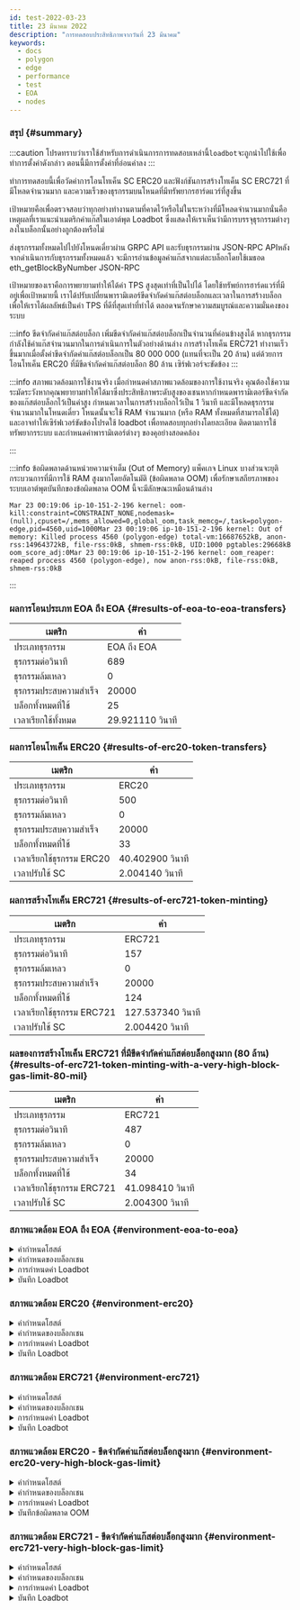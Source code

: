 ```yaml
---
id: test-2022-03-23
title: 23 มีนาคม 2022
description: "การทดสอบประสิทธิภาพจากวันที่ 23 มีนาคม"
keywords:
  - docs
  - polygon
  - edge
  - performance
  - test
  - EOA
  - nodes
---
```


### สรุป {#summary}

:::caution
โปรดทราบว่าเราใช้สำหรับการดำเนินการการทดสอบเหล่านี้`loadbot`จะถูกนำไปใช้เพื่อทำการตั้งค่าดังกล่าว ตอนนี้มีการตั้งค่าที่อ่อนค่าลง
:::

ทำการทดสอบนี้เพื่อวัดค่าการโอนโทเค็น SC ERC20 และฟังก์ชันการสร้างโทเค็น SC ERC721 ที่มีโหลดจำนวนมาก และความเร็วของธุรกรรมบนโหนดที่มีทรัพยากรฮาร์ดแวร์ที่สูงขึ้น

เป้าหมายคือเพื่อตรวจสอบว่าทุกอย่างทำงานตามที่คาดไว้หรือไม่ในระหว่างที่มีโหลดจำนวนมากนั่นคือเหตุผลที่เราแนะนำเมตริกค่าแก๊สในเอาต์พุต Loadbot ซึ่งแสดงให้เราเห็นว่ามีการบรรจุธุรกรรมต่างๆ ลงในบล็อกนั้นอย่างถูกต้องหรือไม่

ส่งธุรกรรมทั้งหมดไปไปยังโหนดเดี่ยวผ่าน GRPC API และรับธุรกรรมผ่าน JSON-RPC APIหลังจากดำเนินการกับธุรกรรมทั้งหมดแล้ว จะมีการอ่านข้อมูลค่าแก๊สจากแต่ละบล็อกโดยใช้เมธอด eth_getBlockByNumber JSON-RPC

เป้าหมายของเราคือการพยายามทำให้ได้ค่า TPS สูงสุดเท่าที่เป็นไปได้ โดยใช้ทรัพย์การฮาร์ดแวร์ที่มีอยู่เพื่อเป้าหมายนี้ เราได้ปรับเปลี่ยนพารามิเตอร์ขีดจำกัดค่าแก๊สต่อบล็อกและเวลาในการสร้างบล็อก เพื่อให้เราได้ผลลัพธ์เป็นค่า TPS ที่ดีที่สุดเท่าที่ทำได้ ตลอดจนรักษาความสมบูรณ์และความมั่นคงของระบบ

:::info ขีดจำกัดค่าแก๊สต่อบล็อก
เพิ่มขีดจำกัดค่าแก๊สต่อบล็อกเป็นจำนวนที่ค่อนข้างสูงได้ หากธุรกรรมกำลังใช้ค่าแก๊สจำนวนมากในการดำเนินการในตัวอย่างด้านล่าง การสร้างโทเค็น ERC721 ทำงานเร็วขึ้นมากเมื่อตั้งค่าขีดจำกัดค่าแก๊สต่อบล็อกเป็น 80 000 000 (แทนที่จะเป็น 20 ล้าน) แต่ด้วยการโอนโทเค็น ERC20 ที่มีขีดจำกัดค่าแก๊สต่อบล็อก 80 ล้าน เซิร์ฟเวอร์จะขัดข้อง
:::

:::info สภาพแวดล้อมการใช้งานจริง
เมื่อกำหนดค่าสภาพแวดล้อมของการใช้งานจริง คุณต้องใช้ความระมัดระวังหากคุณพยายามทำให้ได้มาซึ่งประสิทธิภาพระดับสูงของเชนหากกำหนดพารามิเตอร์ขีดจำกัดของแก๊สต่อบล็อกไว้เป็นค่าสูง กำหนดเวลาในการสร้างบล็อกไว้เป็น 1 วินาที และมีโหลดธุรกรรมจำนวนมากในโหนดเดี่ยว โหนดนั้นจะใช้ RAM จำนวนมาก (หรือ RAM ทั้งหมดที่สามารถใช้ได้) และอาจทำให้เซิร์ฟเวอร์ขัดข้องโปรดใช้ loadbot เพื่อทดสอบทุกอย่างโดยละเอียด ติดตามการใช้ทรัพยากรระบบ และกำหนดค่าพารามิเตอร์ต่างๆ ของคุอย่างสอดคล้อง

:::

:::info ข้อผิดพลาดด้านหน่วยความจำเต็ม (Out of Memory)
แพ็คเกจ Linux บางส่วนจะยุติกระบวนการที่มีการใช้ RAM สูงมากโดยอัตโนมัติ (ข้อผิดพลาด OOM) เพื่อรักษาเสถียรภาพของระบบเอาต์พุตบันทึกของข้อผิดพลาด OOM นี้จะมีลักษณะเหมือนด้านล่าง
```
Mar 23 00:19:06 ip-10-151-2-196 kernel: oom-kill:constraint=CONSTRAINT_NONE,nodemask=(null),cpuset=/,mems_allowed=0,global_oom,task_memcg=/,task=polygon-edge,pid=4560,uid=1000Mar 23 00:19:06 ip-10-151-2-196 kernel: Out of memory: Killed process 4560 (polygon-edge) total-vm:16687652kB, anon-rss:14964372kB, file-rss:0kB, shmem-rss:0kB, UID:1000 pgtables:29668kB oom_score_adj:0Mar 23 00:19:06 ip-10-151-2-196 kernel: oom_reaper: reaped process 4560 (polygon-edge), now anon-rss:0kB, file-rss:0kB, shmem-rss:0kB
```
:::

### ผลการโอนประเภท EOA ถึง EOA {#results-of-eoa-to-eoa-transfers}
| เมตริก | ค่า |
| ------ | ----- |
| ประเภทธุรกรรม | EOA ถึง EOA |
| ธุรกรรมต่อวินาที | 689 |
| ธุรกรรมล้มเหลว | 0 |
| ธุรกรรมประสบความสำเร็จ | 20000 |
| บล็อกทั้งหมดที่ใช้ | 25 |
| เวลาเรียกใช้ทั้งหมด | 29.921110 วินาที |

### ผลการโอนโทเค็น ERC20 {#results-of-erc20-token-transfers}

| เมตริก | ค่า |
| ------ | ----- |
| ประเภทธุรกรรม | ERC20 |
| ธุรกรรมต่อวินาที | 500 |
| ธุรกรรมล้มเหลว | 0 |
| ธุรกรรมประสบความสำเร็จ | 20000 |
| บล็อกทั้งหมดที่ใช้ | 33 |
| เวลาเรียกใช้ธุรกรรม ERC20 | 40.402900 วินาที |
| เวลาปรับใช้ SC | 2.004140 วินาที |

### ผลการสร้างโทเค็น ERC721 {#results-of-erc721-token-minting}

| เมตริก | ค่า |
| ------ | ----- |
| ประเภทธุรกรรม | ERC721 |
| ธุรกรรมต่อวินาที | 157 |
| ธุรกรรมล้มเหลว | 0 |
| ธุรกรรมประสบความสำเร็จ | 20000 |
| บล็อกทั้งหมดที่ใช้ | 124 |
| เวลาเรียกใช้ธุรกรรม ERC721 | 127.537340 วินาที |
| เวลาปรับใช้ SC | 2.004420 วินาที |


### ผลของการสร้างโทเค็น ERC721 ที่มีขีดจำกัดค่าแก๊สต่อบล็อกสูงมาก (80 ล้าน) {#results-of-erc721-token-minting-with-a-very-high-block-gas-limit-80-mil}
| เมตริก | ค่า |
| ------ | ----- |
| ประเภทธุรกรรม | ERC721 |
| ธุรกรรมต่อวินาที | 487 |
| ธุรกรรมล้มเหลว | 0 |
| ธุรกรรมประสบความสำเร็จ | 20000 |
| บล็อกทั้งหมดที่ใช้ | 34 |
| เวลาเรียกใช้ธุรกรรม ERC721 | 41.098410 วินาที |
| เวลาปรับใช้ SC | 2.004300 วินาที |


### สภาพแวดล้อม EOA ถึง EOA {#environment-eoa-to-eoa}
<details>
  <summary>ค่ากำหนดโฮสต์</summary>
  <div>
    <div>
        <table>
            <tr>
                <td>ผู้ให้บริการคลาวด์</td>
                <td>AWS</td>
            </tr>
            <tr>
                <td>ขนาดอินสแตนซ์</td>
                <td>c5.2xlarge</td>
            </tr>
            <tr>
                <td>ระบบเครือข่าย</td>
                <td>เครือข่ายย่อยส่วนตัว</td>
            </tr>
            <tr>
                <td>ระบบการปฏิบัติการ</td>
                <td>Amazon Linux 2 AMI (HVM) - Kernel 5.10</td>
            </tr>
            <tr>
                <td>ขีดจำกัดของ File Descriptor</td>
                <td>65535</td>
            </tr>
            <tr>
                <td>การประมวลผลสูงสุดของผู้ใช้</td>
                <td>65535</td>
            </tr>
        </table>
    </div>
    <br/>
  </div>
</details>

<details>
  <summary>ค่ากำหนดของบล็อกเชน</summary>
  <div>
    <div>
        <table>
            <tr>
                <td>เวอร์ชัน Polygon Edge</td>
                <td>คอมมิต <a href="https://github.com/0xPolygon/polygon-edge/commit/06e11eac8da98c79c938fc53dda2da3318cfbe04">06e11eac8da98c79c938fc53dda2da3318cfbe04</a> ใน Develop Branch</td>
            </tr>
            <tr>
                <td>โหนดตัวตรวจสอบความถูกต้อง</td>
                <td>4</td>
            </tr>
            <tr>
                <td>โหนดที่ไม่ใช่โหนดตัวตรวจสอบความถูกต้อง</td>
                <td>0</td>
            </tr>
            <tr>
                <td>ฉันทามติ</td>
                <td>IBFT PoA</td>
            </tr>
            <tr>
                <td>เวลาในการสร้างบล็อก</td>
                <td>1 วินาที</td>
            </tr>
            <tr>
                <td>ขีดจำกัดค่าแก๊สต่อบล็อก</td>
                <td>20000000</td>
            </tr>
            <tr>
                <td>ช่องสูงสุด</td>
                <td>1000000</td>
            </tr>
            <tr>
                <td>การใช้บล็อกโดยเฉลี่ย</td>
                <td>84.00%</td>
            </tr>
        </table>
    </div>
    <br/>
  </div>
</details>

<details>
  <summary>การกำหนดค่า Loadbot</summary>
  <div>
    <div>
        <table>
            <tr>
                <td>ธุรกรรมทั้งหมด</td>
                <td>20000</td>
            </tr>
            <tr>
                <td>ธุรกรรมที่ส่งต่อวินาที</td>
                <td>689</td>
            </tr>
            <tr>
                <td>ประเภทธุรกรรม</td>
                <td>การโอนประเภท EOA ถึง EOA</td>
            </tr>
        </table>
    </div>
    <br/>
  </div>
</details>

<details>
    <summary>บันทึก Loadbot</summary>

    [COUNT DATA]
    Transactions submitted = 20000
    Transactions failed    = 0

    [APPROXIMATE TPS]
    Approximate number of transactions per second = 689

    [TURN AROUND DATA]
    Average transaction turn around = 5.685740s
    Fastest transaction turn around = 2.004480s
    Slowest transaction turn around = 9.013790s
    Total loadbot execution time    = 29.921110s

    [BLOCK DATA]
    Blocks required = 25

    Block #435 = 865 txns (18165000 gasUsed / 20000000 gasLimit) utilization = 90.83%
    Block #436 = 952 txns (19992000 gasUsed / 20000000 gasLimit) utilization = 99.96%
    Block #437 = 360 txns (7560000 gasUsed / 20000000 gasLimit) utilization  = 37.80%
    Block #438 = 952 txns (19992000 gasUsed / 20000000 gasLimit) utilization = 99.96%
    Block #439 = 952 txns (19992000 gasUsed / 20000000 gasLimit) utilization = 99.96%
    Block #440 = 952 txns (19992000 gasUsed / 20000000 gasLimit) utilization = 99.96%
    Block #442 = 952 txns (19992000 gasUsed / 20000000 gasLimit) utilization = 99.96%
    Block #443 = 952 txns (19992000 gasUsed / 20000000 gasLimit) utilization = 99.96%
    Block #444 = 952 txns (19992000 gasUsed / 20000000 gasLimit) utilization = 99.96%
    Block #445 = 157 txns (3297000 gasUsed / 20000000 gasLimit) utilization  = 16.48%
    Block #446 = 952 txns (19992000 gasUsed / 20000000 gasLimit) utilization = 99.96%
    Block #447 = 952 txns (19992000 gasUsed / 20000000 gasLimit) utilization = 99.96%
    Block #448 = 952 txns (19992000 gasUsed / 20000000 gasLimit) utilization = 99.96%
    Block #450 = 952 txns (19992000 gasUsed / 20000000 gasLimit) utilization = 99.96%
    Block #451 = 952 txns (19992000 gasUsed / 20000000 gasLimit) utilization = 99.96%
    Block #452 = 952 txns (19992000 gasUsed / 20000000 gasLimit) utilization = 99.96%
    Block #453 = 363 txns (7623000 gasUsed / 20000000 gasLimit) utilization  = 38.12%
    Block #454 = 952 txns (19992000 gasUsed / 20000000 gasLimit) utilization = 99.96%
    Block #455 = 952 txns (19992000 gasUsed / 20000000 gasLimit) utilization = 99.96%
    Block #456 = 952 txns (19992000 gasUsed / 20000000 gasLimit) utilization = 99.96%
    Block #458 = 952 txns (19992000 gasUsed / 20000000 gasLimit) utilization = 99.96%
    Block #459 = 952 txns (19992000 gasUsed / 20000000 gasLimit) utilization = 99.96%
    Block #460 = 952 txns (19992000 gasUsed / 20000000 gasLimit) utilization = 99.96%
    Block #461 = 16 txns (336000 gasUsed / 20000000 gasLimit) utilization    = 1.68%
    Block #462 = 151 txns (3171000 gasUsed / 20000000 gasLimit) utilization  = 15.86%

    [AVERAGE BLOCK UTILIZATION]
    Average utilization acorss all blocks = 84.00%
</details>

### สภาพแวดล้อม ERC20 {#environment-erc20}
<details>
  <summary>ค่ากำหนดโฮสต์</summary>
  <div>
    <div>
        <table>
            <tr>
                <td>ผู้ให้บริการคลาวด์</td>
                <td>AWS</td>
            </tr>
            <tr>
                <td>ขนาดอินสแตนซ์</td>
                <td>c5.2xlarge</td>
            </tr>
            <tr>
                <td>ระบบเครือข่าย</td>
                <td>เครือข่ายย่อยส่วนตัว</td>
            </tr>
            <tr>
                <td>ระบบการปฏิบัติการ</td>
                <td>Amazon Linux 2 AMI (HVM) - Kernel 5.10</td>
            </tr>
            <tr>
                <td>ขีดจำกัดของ File Descriptor</td>
                <td>65535</td>
            </tr>
            <tr>
                <td>การประมวลผลสูงสุดของผู้ใช้</td>
                <td>65535</td>
            </tr>
        </table>
    </div>
    <br/>
  </div>
</details>

<details>
  <summary>ค่ากำหนดของบล็อกเชน</summary>
  <div>
    <div>
        <table>
            <tr>
                <td>เวอร์ชัน Polygon Edge</td>
                <td>คอมมิต <a href="https://github.com/0xPolygon/polygon-edge/commit/06e11eac8da98c79c938fc53dda2da3318cfbe04">06e11eac8da98c79c938fc53dda2da3318cfbe04</a> ใน Develop Branch</td>
            </tr>
            <tr>
                <td>โหนดตัวตรวจสอบความถูกต้อง</td>
                <td>4</td>
            </tr>
            <tr>
                <td>โหนดที่ไม่ใช่โหนดตัวตรวจสอบความถูกต้อง</td>
                <td>0</td>
            </tr>
            <tr>
                <td>ฉันทามติ</td>
                <td>IBFT PoA</td>
            </tr>
            <tr>
                <td>เวลาในการสร้างบล็อก</td>
                <td>1 วินาที</td>
            </tr>
            <tr>
                <td>ขีดจำกัดค่าแก๊สต่อบล็อก</td>
                <td>20000000</td>
            </tr>
            <tr>
                <td>ช่องสูงสุด</td>
                <td>1000000</td>
            </tr>
            <tr>
                <td>การใช้บล็อกโดยเฉลี่ย</td>
                <td>88.38%</td>
            </tr>
        </table>
    </div>
    <br/>
  </div>
</details>

<details>
  <summary>การกำหนดค่า Loadbot</summary>
  <div>
    <div>
        <table>
            <tr>
                <td>ธุรกรรมทั้งหมด</td>
                <td>20000</td>
            </tr>
            <tr>
                <td>ธุรกรรมที่ส่งต่อวินาที</td>
                <td>500</td>
            </tr>
            <tr>
                <td>ประเภทธุรกรรม</td>
                <td>การโอน ERC20 ถึง ERC20</td>
            </tr>
        </table>
    </div>
    <br/>
  </div>
</details>

<details>
    <summary>บันทึก Loadbot</summary>

    [COUNT DATA]
    Transactions submitted = 20000
    Transactions failed    = 0

    [APPROXIMATE TPS]
    Approximate number of transactions per second = 500

    [CONTRACT DEPLOYMENT DATA]
    Contract address     = 0xfCCb5bC1E2EdCcE6336f3C3112af488E9f7fFd45
    Total execution time = 2.004140s

    [CONTRACT BLOCK DATA]
    Blocks required = 1

    Block #643 = 1 txns (1055769 gasUsed / 20000000 gasLimit) utilization = 5.28%

    [TURN AROUND DATA]
    Average transaction turn around = 10.011350s
    Fastest transaction turn around = 2.005370s
    Slowest transaction turn around = 18.039780s
    Total loadbot execution time    = 40.402900s

    [BLOCK DATA]
    Blocks required = 33

    Block #645 = 684 txns (19962000 gasUsed / 20000000 gasLimit) utilization = 99.81%
    Block #646 = 685 txns (19976150 gasUsed / 20000000 gasLimit) utilization = 99.88%
    Block #647 = 685 txns (19976150 gasUsed / 20000000 gasLimit) utilization = 99.88%
    Block #648 = 685 txns (19976150 gasUsed / 20000000 gasLimit) utilization = 99.88%
    Block #650 = 685 txns (19976150 gasUsed / 20000000 gasLimit) utilization = 99.88%
    Block #651 = 685 txns (19976150 gasUsed / 20000000 gasLimit) utilization = 99.88%
    Block #652 = 685 txns (19976150 gasUsed / 20000000 gasLimit) utilization = 99.88%
    Block #653 = 1 txns (37550 gasUsed / 20000000 gasLimit) utilization      = 0.19%
    Block #654 = 685 txns (19976150 gasUsed / 20000000 gasLimit) utilization = 99.88%
    Block #655 = 685 txns (19976150 gasUsed / 20000000 gasLimit) utilization = 99.88%
    Block #656 = 685 txns (19976150 gasUsed / 20000000 gasLimit) utilization = 99.88%
    Block #657 = 200 txns (5838400 gasUsed / 20000000 gasLimit) utilization  = 29.19%
    Block #658 = 685 txns (19976150 gasUsed / 20000000 gasLimit) utilization = 99.88%
    Block #659 = 685 txns (19976150 gasUsed / 20000000 gasLimit) utilization = 99.88%
    Block #660 = 685 txns (19976150 gasUsed / 20000000 gasLimit) utilization = 99.88%
    Block #661 = 200 txns (5838400 gasUsed / 20000000 gasLimit) utilization  = 29.19%
    Block #662 = 685 txns (19976150 gasUsed / 20000000 gasLimit) utilization = 99.88%
    Block #663 = 685 txns (19976150 gasUsed / 20000000 gasLimit) utilization = 99.88%
    Block #664 = 685 txns (19976150 gasUsed / 20000000 gasLimit) utilization = 99.88%
    Block #666 = 685 txns (19976150 gasUsed / 20000000 gasLimit) utilization = 99.88%
    Block #667 = 685 txns (19976150 gasUsed / 20000000 gasLimit) utilization = 99.88%
    Block #668 = 685 txns (19976150 gasUsed / 20000000 gasLimit) utilization = 99.88%
    Block #669 = 414 txns (12076500 gasUsed / 20000000 gasLimit) utilization = 60.38%
    Block #670 = 685 txns (19976150 gasUsed / 20000000 gasLimit) utilization = 99.88%
    Block #671 = 685 txns (19976150 gasUsed / 20000000 gasLimit) utilization = 99.88%
    Block #672 = 685 txns (19976150 gasUsed / 20000000 gasLimit) utilization = 99.88%
    Block #673 = 46 txns (1349300 gasUsed / 20000000 gasLimit) utilization   = 6.75%
    Block #674 = 685 txns (19976150 gasUsed / 20000000 gasLimit) utilization = 99.88%
    Block #675 = 685 txns (19976150 gasUsed / 20000000 gasLimit) utilization = 99.88%
    Block #676 = 685 txns (19976150 gasUsed / 20000000 gasLimit) utilization = 99.88%
    Block #678 = 685 txns (19976150 gasUsed / 20000000 gasLimit) utilization = 99.88%
    Block #679 = 685 txns (19976150 gasUsed / 20000000 gasLimit) utilization = 99.88%
    Block #680 = 645 txns (18810150 gasUsed / 20000000 gasLimit) utilization = 94.05%

    [AVERAGE BLOCK UTILIZATION]
    Average utilization acorss all blocks = 88.38%

</details>

### สภาพแวดล้อม ERC721 {#environment-erc721}
<details>
  <summary>ค่ากำหนดโฮสต์</summary>
  <div>
    <div>
        <table>
            <tr>
                <td>ผู้ให้บริการคลาวด์</td>
                <td>AWS</td>
            </tr>
            <tr>
                <td>ขนาดอินสแตนซ์</td>
                <td>c5.2xlarge</td>
            </tr>
            <tr>
                <td>ระบบเครือข่าย</td>
                <td>เครือข่ายย่อยส่วนตัว</td>
            </tr>
            <tr>
                <td>ระบบการปฏิบัติการ</td>
                <td>Amazon Linux 2 AMI (HVM) - Kernel 5.10</td>
            </tr>
            <tr>
                <td>ขีดจำกัดของ File Descriptor</td>
                <td>65535</td>
            </tr>
            <tr>
                <td>การประมวลผลสูงสุดของผู้ใช้</td>
                <td>65535</td>
            </tr>
        </table>
    </div>
    <br/>
  </div>
</details>

<details>
  <summary>ค่ากำหนดของบล็อกเชน</summary>
  <div>
    <div>
        <table>
            <tr>
                <td>เวอร์ชัน Polygon Edge</td>
                <td>คอมมิต <a href="https://github.com/0xPolygon/polygon-edge/commit/06e11eac8da98c79c938fc53dda2da3318cfbe04">06e11eac8da98c79c938fc53dda2da3318cfbe04</a> ใน Develop Branch</td>
            </tr>
            <tr>
                <td>โหนดตัวตรวจสอบความถูกต้อง</td>
                <td>4</td>
            </tr>
            <tr>
                <td>โหนดที่ไม่ใช่โหนดตัวตรวจสอบความถูกต้อง</td>
                <td>0</td>
            </tr>
            <tr>
                <td>ฉันทามติ</td>
                <td>IBFT PoA</td>
            </tr>
            <tr>
                <td>เวลาในการสร้างบล็อก</td>
                <td>1 วินาที</td>
            </tr>
            <tr>
                <td>ขีดจำกัดค่าแก๊สต่อบล็อก</td>
                <td>20000000</td>
            </tr>
            <tr>
                <td>ช่องสูงสุด</td>
                <td>1000000</td>
            </tr>
            <tr>
                <td>การใช้บล็อกโดยเฉลี่ย</td>
                <td>92.90%</td>
            </tr>
        </table>
    </div>
    <br/>
  </div>
</details>

<details>
  <summary>การกำหนดค่า Loadbot</summary>
  <div>
    <div>
        <table>
            <tr>
                <td>ธุรกรรมทั้งหมด</td>
                <td>20000</td>
            </tr>
            <tr>
                <td>ธุรกรรมที่ส่งต่อวินาที</td>
                <td>157</td>
            </tr>
            <tr>
                <td>ประเภทธุรกรรม</td>
                <td>การสร้างโทเค็น ERC721</td>
            </tr>
        </table>
    </div>
    <br/>
  </div>
</details>

<details>
    <summary>บันทึก Loadbot</summary>

    [COUNT DATA]
    Transactions submitted = 20000
    Transactions failed    = 0

    [APPROXIMATE TPS]
    Approximate number of transactions per second = 157

    [CONTRACT DEPLOYMENT DATA]
    Contract address     = 0x04D4F76817D951fc15E08392cBB056B50fea64aa
    Total execution time = 2.004420s

    [CONTRACT BLOCK DATA]
    Blocks required = 1

    Block #1173 = 1 txns (2528760 gasUsed / 20000000 gasLimit) utilization = 12.64%

    [TURN AROUND DATA]
    Average transaction turn around = 53.282990s
    Fastest transaction turn around = 2.003130s
    Slowest transaction turn around = 105.151960s
    Total loadbot execution time    = 127.537340s

    [BLOCK DATA]
    Blocks required = 124

    Block #1175 = 173 txns (19958658 gasUsed / 20000000 gasLimit) utilization = 99.79%
    Block #1176 = 173 txns (19928658 gasUsed / 20000000 gasLimit) utilization = 99.64%
    Block #1177 = 173 txns (19928658 gasUsed / 20000000 gasLimit) utilization = 99.64%
    Block #1178 = 173 txns (19928658 gasUsed / 20000000 gasLimit) utilization = 99.64%
    Block #1179 = 173 txns (19928658 gasUsed / 20000000 gasLimit) utilization = 99.64%
    Block #1180 = 173 txns (19928658 gasUsed / 20000000 gasLimit) utilization = 99.64%
    Block #1181 = 173 txns (19928658 gasUsed / 20000000 gasLimit) utilization = 99.64%
    Block #1182 = 173 txns (19928658 gasUsed / 20000000 gasLimit) utilization = 99.64%
    Block #1183 = 173 txns (19928658 gasUsed / 20000000 gasLimit) utilization = 99.64%
    Block #1184 = 173 txns (19928658 gasUsed / 20000000 gasLimit) utilization = 99.64%
    Block #1185 = 173 txns (19928658 gasUsed / 20000000 gasLimit) utilization = 99.64%
    Block #1186 = 173 txns (19928658 gasUsed / 20000000 gasLimit) utilization = 99.64%
    Block #1187 = 173 txns (19928658 gasUsed / 20000000 gasLimit) utilization = 99.64%
    Block #1188 = 173 txns (19928658 gasUsed / 20000000 gasLimit) utilization = 99.64%
    Block #1189 = 173 txns (19928658 gasUsed / 20000000 gasLimit) utilization = 99.64%
    Block #1190 = 173 txns (19928658 gasUsed / 20000000 gasLimit) utilization = 99.64%
    Block #1191 = 173 txns (19928658 gasUsed / 20000000 gasLimit) utilization = 99.64%
    Block #1192 = 47 txns (5420262 gasUsed / 20000000 gasLimit) utilization   = 27.10%
    Block #1193 = 173 txns (19928658 gasUsed / 20000000 gasLimit) utilization = 99.64%
    Block #1194 = 173 txns (19928658 gasUsed / 20000000 gasLimit) utilization = 99.64%
    Block #1195 = 173 txns (19928658 gasUsed / 20000000 gasLimit) utilization = 99.64%
    Block #1196 = 173 txns (19928658 gasUsed / 20000000 gasLimit) utilization = 99.64%
    Block #1197 = 173 txns (19928658 gasUsed / 20000000 gasLimit) utilization = 99.64%
    Block #1198 = 173 txns (19928658 gasUsed / 20000000 gasLimit) utilization = 99.64%
    Block #1199 = 173 txns (19928658 gasUsed / 20000000 gasLimit) utilization = 99.64%
    Block #1200 = 173 txns (19928658 gasUsed / 20000000 gasLimit) utilization = 99.64%
    Block #1201 = 173 txns (19928658 gasUsed / 20000000 gasLimit) utilization = 99.64%
    Block #1202 = 173 txns (19928658 gasUsed / 20000000 gasLimit) utilization = 99.64%
    Block #1203 = 173 txns (19928658 gasUsed / 20000000 gasLimit) utilization = 99.64%
    Block #1204 = 45 txns (5189970 gasUsed / 20000000 gasLimit) utilization   = 25.95%
    Block #1205 = 173 txns (19928658 gasUsed / 20000000 gasLimit) utilization = 99.64%
    Block #1206 = 173 txns (19928658 gasUsed / 20000000 gasLimit) utilization = 99.64%
    Block #1207 = 173 txns (19928658 gasUsed / 20000000 gasLimit) utilization = 99.64%
    Block #1208 = 59 txns (6802014 gasUsed / 20000000 gasLimit) utilization   = 34.01%
    Block #1209 = 173 txns (19928658 gasUsed / 20000000 gasLimit) utilization = 99.64%
    Block #1210 = 173 txns (19928658 gasUsed / 20000000 gasLimit) utilization = 99.64%
    Block #1211 = 173 txns (19928658 gasUsed / 20000000 gasLimit) utilization = 99.64%
    Block #1212 = 173 txns (19928658 gasUsed / 20000000 gasLimit) utilization = 99.64%
    Block #1213 = 173 txns (19928658 gasUsed / 20000000 gasLimit) utilization = 99.64%
    Block #1214 = 173 txns (19928658 gasUsed / 20000000 gasLimit) utilization = 99.64%
    Block #1215 = 173 txns (19928658 gasUsed / 20000000 gasLimit) utilization = 99.64%
    Block #1216 = 42 txns (4844532 gasUsed / 20000000 gasLimit) utilization   = 24.22%
    Block #1217 = 173 txns (19928658 gasUsed / 20000000 gasLimit) utilization = 99.64%
    Block #1218 = 173 txns (19928658 gasUsed / 20000000 gasLimit) utilization = 99.64%
    Block #1219 = 173 txns (19928658 gasUsed / 20000000 gasLimit) utilization = 99.64%
    Block #1220 = 173 txns (19928658 gasUsed / 20000000 gasLimit) utilization = 99.64%
    Block #1221 = 173 txns (19928658 gasUsed / 20000000 gasLimit) utilization = 99.64%
    Block #1222 = 173 txns (19928658 gasUsed / 20000000 gasLimit) utilization = 99.64%
    Block #1223 = 173 txns (19928658 gasUsed / 20000000 gasLimit) utilization = 99.64%
    Block #1224 = 26 txns (3002196 gasUsed / 20000000 gasLimit) utilization   = 15.01%
    Block #1225 = 173 txns (19928658 gasUsed / 20000000 gasLimit) utilization = 99.64%
    Block #1226 = 173 txns (19928658 gasUsed / 20000000 gasLimit) utilization = 99.64%
    Block #1227 = 173 txns (19928658 gasUsed / 20000000 gasLimit) utilization = 99.64%
    Block #1228 = 173 txns (19928658 gasUsed / 20000000 gasLimit) utilization = 99.64%
    Block #1229 = 173 txns (19928658 gasUsed / 20000000 gasLimit) utilization = 99.64%
    Block #1230 = 173 txns (19928658 gasUsed / 20000000 gasLimit) utilization = 99.64%
    Block #1231 = 173 txns (19928658 gasUsed / 20000000 gasLimit) utilization = 99.64%
    Block #1232 = 76 txns (8759496 gasUsed / 20000000 gasLimit) utilization   = 43.80%
    Block #1233 = 173 txns (19928658 gasUsed / 20000000 gasLimit) utilization = 99.64%
    Block #1234 = 173 txns (19928658 gasUsed / 20000000 gasLimit) utilization = 99.64%
    Block #1235 = 173 txns (19928658 gasUsed / 20000000 gasLimit) utilization = 99.64%
    Block #1236 = 90 txns (10371540 gasUsed / 20000000 gasLimit) utilization  = 51.86%
    Block #1237 = 173 txns (19928658 gasUsed / 20000000 gasLimit) utilization = 99.64%
    Block #1238 = 173 txns (19928658 gasUsed / 20000000 gasLimit) utilization = 99.64%
    Block #1239 = 173 txns (19928658 gasUsed / 20000000 gasLimit) utilization = 99.64%
    Block #1240 = 173 txns (19928658 gasUsed / 20000000 gasLimit) utilization = 99.64%
    Block #1241 = 173 txns (19928658 gasUsed / 20000000 gasLimit) utilization = 99.64%
    Block #1242 = 173 txns (19928658 gasUsed / 20000000 gasLimit) utilization = 99.64%
    Block #1243 = 173 txns (19928658 gasUsed / 20000000 gasLimit) utilization = 99.64%
    Block #1244 = 173 txns (19928658 gasUsed / 20000000 gasLimit) utilization = 99.64%
    Block #1245 = 173 txns (19928658 gasUsed / 20000000 gasLimit) utilization = 99.64%
    Block #1246 = 173 txns (19928658 gasUsed / 20000000 gasLimit) utilization = 99.64%
    Block #1247 = 173 txns (19928658 gasUsed / 20000000 gasLimit) utilization = 99.64%
    Block #1248 = 173 txns (19928658 gasUsed / 20000000 gasLimit) utilization = 99.64%
    Block #1249 = 173 txns (19928658 gasUsed / 20000000 gasLimit) utilization = 99.64%
    Block #1250 = 173 txns (19928658 gasUsed / 20000000 gasLimit) utilization = 99.64%
    Block #1251 = 173 txns (19928658 gasUsed / 20000000 gasLimit) utilization = 99.64%
    Block #1252 = 173 txns (19928658 gasUsed / 20000000 gasLimit) utilization = 99.64%
    Block #1253 = 173 txns (19928658 gasUsed / 20000000 gasLimit) utilization = 99.64%
    Block #1254 = 173 txns (19928658 gasUsed / 20000000 gasLimit) utilization = 99.64%
    Block #1255 = 173 txns (19928658 gasUsed / 20000000 gasLimit) utilization = 99.64%
    Block #1256 = 173 txns (19928658 gasUsed / 20000000 gasLimit) utilization = 99.64%
    Block #1257 = 173 txns (19928658 gasUsed / 20000000 gasLimit) utilization = 99.64%
    Block #1258 = 173 txns (19928658 gasUsed / 20000000 gasLimit) utilization = 99.64%
    Block #1259 = 173 txns (19928658 gasUsed / 20000000 gasLimit) utilization = 99.64%
    Block #1260 = 99 txns (11407854 gasUsed / 20000000 gasLimit) utilization  = 57.04%
    Block #1261 = 173 txns (19928658 gasUsed / 20000000 gasLimit) utilization = 99.64%
    Block #1262 = 173 txns (19928658 gasUsed / 20000000 gasLimit) utilization = 99.64%
    Block #1263 = 173 txns (19928658 gasUsed / 20000000 gasLimit) utilization = 99.64%
    Block #1264 = 173 txns (19928658 gasUsed / 20000000 gasLimit) utilization = 99.64%
    Block #1265 = 173 txns (19928658 gasUsed / 20000000 gasLimit) utilization = 99.64%
    Block #1266 = 173 txns (19928658 gasUsed / 20000000 gasLimit) utilization = 99.64%
    Block #1267 = 173 txns (19928658 gasUsed / 20000000 gasLimit) utilization = 99.64%
    Block #1268 = 18 txns (2081028 gasUsed / 20000000 gasLimit) utilization   = 10.41%
    Block #1269 = 173 txns (19928658 gasUsed / 20000000 gasLimit) utilization = 99.64%
    Block #1270 = 173 txns (19928658 gasUsed / 20000000 gasLimit) utilization = 99.64%
    Block #1271 = 173 txns (19928658 gasUsed / 20000000 gasLimit) utilization = 99.64%
    Block #1272 = 173 txns (19928658 gasUsed / 20000000 gasLimit) utilization = 99.64%
    Block #1273 = 173 txns (19928658 gasUsed / 20000000 gasLimit) utilization = 99.64%
    Block #1274 = 173 txns (19928658 gasUsed / 20000000 gasLimit) utilization = 99.64%
    Block #1275 = 173 txns (19928658 gasUsed / 20000000 gasLimit) utilization = 99.64%
    Block #1276 = 173 txns (19928658 gasUsed / 20000000 gasLimit) utilization = 99.64%
    Block #1277 = 173 txns (19928658 gasUsed / 20000000 gasLimit) utilization = 99.64%
    Block #1278 = 173 txns (19928658 gasUsed / 20000000 gasLimit) utilization = 99.64%
    Block #1279 = 173 txns (19928658 gasUsed / 20000000 gasLimit) utilization = 99.64%
    Block #1280 = 173 txns (19928658 gasUsed / 20000000 gasLimit) utilization = 99.64%
    Block #1281 = 173 txns (19928658 gasUsed / 20000000 gasLimit) utilization = 99.64%
    Block #1282 = 173 txns (19928658 gasUsed / 20000000 gasLimit) utilization = 99.64%
    Block #1283 = 173 txns (19928658 gasUsed / 20000000 gasLimit) utilization = 99.64%
    Block #1284 = 173 txns (19928658 gasUsed / 20000000 gasLimit) utilization = 99.64%
    Block #1285 = 173 txns (19928658 gasUsed / 20000000 gasLimit) utilization = 99.64%
    Block #1286 = 173 txns (19928658 gasUsed / 20000000 gasLimit) utilization = 99.64%
    Block #1287 = 173 txns (19928658 gasUsed / 20000000 gasLimit) utilization = 99.64%
    Block #1288 = 78 txns (8989788 gasUsed / 20000000 gasLimit) utilization   = 44.95%
    Block #1289 = 173 txns (19928658 gasUsed / 20000000 gasLimit) utilization = 99.64%
    Block #1290 = 173 txns (19928658 gasUsed / 20000000 gasLimit) utilization = 99.64%
    Block #1291 = 173 txns (19928658 gasUsed / 20000000 gasLimit) utilization = 99.64%
    Block #1292 = 173 txns (19928658 gasUsed / 20000000 gasLimit) utilization = 99.64%
    Block #1293 = 173 txns (19928658 gasUsed / 20000000 gasLimit) utilization = 99.64%
    Block #1294 = 173 txns (19928658 gasUsed / 20000000 gasLimit) utilization = 99.64%
    Block #1295 = 173 txns (19928658 gasUsed / 20000000 gasLimit) utilization = 99.64%
    Block #1296 = 30 txns (3462780 gasUsed / 20000000 gasLimit) utilization   = 17.31%
    Block #1297 = 173 txns (19928658 gasUsed / 20000000 gasLimit) utilization = 99.64%
    Block #1298 = 14 txns (1620444 gasUsed / 20000000 gasLimit) utilization   = 8.10%

    [AVERAGE BLOCK UTILIZATION]
    Average utilization acorss all blocks = 92.90%

</details>

### สภาพแวดล้อม ERC20 - ขีดจำกัดค่าแก๊สต่อบล็อกสูงมาก {#environment-erc20-very-high-block-gas-limit}
<details>
  <summary>ค่ากำหนดโฮสต์</summary>
  <div>
    <div>
        <table>
            <tr>
                <td>ผู้ให้บริการคลาวด์</td>
                <td>AWS</td>
            </tr>
            <tr>
                <td>ขนาดอินสแตนซ์</td>
                <td>c5.2xlarge</td>
            </tr>
            <tr>
                <td>ระบบเครือข่าย</td>
                <td>เครือข่ายย่อยส่วนตัว</td>
            </tr>
            <tr>
                <td>ระบบการปฏิบัติการ</td>
                <td>Amazon Linux 2 AMI (HVM) - Kernel 5.10</td>
            </tr>
            <tr>
                <td>ขีดจำกัดของ File Descriptor</td>
                <td>65535</td>
            </tr>
            <tr>
                <td>การประมวลผลสูงสุดของผู้ใช้</td>
                <td>65535</td>
            </tr>
        </table>
    </div>
    <br/>
  </div>
</details>

<details>
  <summary>ค่ากำหนดของบล็อกเชน</summary>
  <div>
    <div>
        <table>
            <tr>
                <td>เวอร์ชัน Polygon Edge</td>
                <td>คอมมิต <a href="https://github.com/0xPolygon/polygon-edge/commit/06e11eac8da98c79c938fc53dda2da3318cfbe04">06e11eac8da98c79c938fc53dda2da3318cfbe04</a> ใน Develop Branch</td>
            </tr>
            <tr>
                <td>โหนดตัวตรวจสอบความถูกต้อง</td>
                <td>4</td>
            </tr>
            <tr>
                <td>โหนดที่ไม่ใช่โหนดตัวตรวจสอบความถูกต้อง</td>
                <td>0</td>
            </tr>
            <tr>
                <td>ฉันทามติ</td>
                <td>IBFT PoA</td>
            </tr>
            <tr>
                <td>เวลาในการสร้างบล็อก</td>
                <td>1 วินาที</td>
            </tr>
            <tr>
                <td>ขีดจำกัดค่าแก๊สต่อบล็อก</td>
                <td>80000000</td>
            </tr>
            <tr>
                <td>ช่องสูงสุด</td>
                <td>1000000</td>
            </tr>
            <tr>
                <td>การใช้บล็อกโดยเฉลี่ย</td>
                <td>---</td>
            </tr>
        </table>
    </div>
    <br/>
  </div>
</details>

<details>
  <summary>การกำหนดค่า Loadbot</summary>
  <div>
    <div>
        <table>
            <tr>
                <td>ธุรกรรมทั้งหมด</td>
                <td>20000</td>
            </tr>
            <tr>
                <td>ธุรกรรมที่ส่งต่อวินาที</td>
                <td>---</td>
            </tr>
            <tr>
                <td>ประเภทธุรกรรม</td>
                <td>การโอน ERC20 ถึง ERC20</td>
            </tr>
        </table>
    </div>
    <br/>
  </div>
</details>

<details>
    <summary>บันทึกข้อผิดพลาด OOM</summary>

    Mar 23 00:19:06 ip-10-151-2-196 kernel: oom-kill:constraint=CONSTRAINT_NONE,nodemask=(null),cpuset=/,mems_allowed=0,global_oom,task_memcg=/,task=polygon-edge,pid=4560,uid=1000
    Mar 23 00:19:06 ip-10-151-2-196 kernel: Out of memory: Killed process 4560 (polygon-edge) total-vm:16687652kB, anon-rss:14964372kB, file-rss:0kB, shmem-rss:0kB, UID:1000 pgtables:29668kB oom_score_adj:0
    Mar 23 00:19:06 ip-10-151-2-196 kernel: oom_reaper: reaped process 4560 (polygon-edge), now anon-rss:0kB, file-rss:0kB, shmem-rss:0kB   

</details>

### สภาพแวดล้อม ERC721 - ขีดจำกัดค่าแก๊สต่อบล็อกสูงมาก {#environment-erc721-very-high-block-gas-limit}
<details>
  <summary>ค่ากำหนดโฮสต์</summary>
  <div>
    <div>
        <table>
            <tr>
                <td>ผู้ให้บริการคลาวด์</td>
                <td>AWS</td>
            </tr>
            <tr>
                <td>ขนาดอินสแตนซ์</td>
                <td>c5.2xlarge</td>
            </tr>
            <tr>
                <td>ระบบเครือข่าย</td>
                <td>เครือข่ายย่อยส่วนตัว</td>
            </tr>
            <tr>
                <td>ระบบการปฏิบัติการ</td>
                <td>Amazon Linux 2 AMI (HVM) - Kernel 5.10</td>
            </tr>
            <tr>
                <td>ขีดจำกัดของ File Descriptor</td>
                <td>65535</td>
            </tr>
            <tr>
                <td>การประมวลผลสูงสุดของผู้ใช้</td>
                <td>65535</td>
            </tr>
        </table>
    </div>
    <br/>
  </div>
</details>

<details>
  <summary>ค่ากำหนดของบล็อกเชน</summary>
  <div>
    <div>
        <table>
            <tr>
                <td>เวอร์ชัน Polygon Edge</td>
                <td>คอมมิต <a href="https://github.com/0xPolygon/polygon-edge/commit/06e11eac8da98c79c938fc53dda2da3318cfbe04">06e11eac8da98c79c938fc53dda2da3318cfbe04</a> ใน Develop Branch</td>
            </tr>
            <tr>
                <td>โหนดตัวตรวจสอบความถูกต้อง</td>
                <td>4</td>
            </tr>
            <tr>
                <td>โหนดที่ไม่ใช่โหนดตัวตรวจสอบความถูกต้อง</td>
                <td>0</td>
            </tr>
            <tr>
                <td>ฉันทามติ</td>
                <td>IBFT PoA</td>
            </tr>
            <tr>
                <td>เวลาในการสร้างบล็อก</td>
                <td>1 วินาที</td>
            </tr>
            <tr>
                <td>ขีดจำกัดค่าแก๊สต่อบล็อก</td>
                <td>80000000</td>
            </tr>
            <tr>
                <td>ช่องสูงสุด</td>
                <td>1000000</td>
            </tr>
            <tr>
                <td>การใช้บล็อกโดยเฉลี่ย</td>
                <td>84.68%</td>
            </tr>
        </table>
    </div>
    <br/>
  </div>
</details>

<details>
  <summary>การกำหนดค่า Loadbot</summary>
  <div>
    <div>
        <table>
            <tr>
                <td>ธุรกรรมทั้งหมด</td>
                <td>20000</td>
            </tr>
            <tr>
                <td>ธุรกรรมที่ส่งต่อวินาที</td>
                <td>487</td>
            </tr>
            <tr>
                <td>ประเภทธุรกรรม</td>
                <td>การสร้างโทเค็น ERC721</td>
            </tr>
        </table>
    </div>
    <br/>
  </div>
</details>

<details>
    <summary>บันทึก Loadbot</summary>

    [COUNT DATA]
    Transactions submitted = 20000
    Transactions failed    = 0

    [APPROXIMATE TPS]
    Approximate number of transactions per second = 487

    [CONTRACT DEPLOYMENT DATA]
    Contract address     = 0x4Ceff7F2f9fC9f150a42AfcabceEDABeB723E56f
    Total execution time = 2.004300s

    [CONTRACT BLOCK DATA]
    Blocks required = 1

    Block #17 = 1 txns (2528760 gasUsed / 80000000 gasLimit) utilization = 3.16%

    [TURN AROUND DATA]
    Average transaction turn around = 9.621830s
    Fastest transaction turn around = 2.006890s
    Slowest transaction turn around = 18.106630s
    Total loadbot execution time    = 41.098410s

    [BLOCK DATA]
    Blocks required = 34

    Block #19 = 694 txns (79949724 gasUsed / 80000000 gasLimit) utilization = 99.94%
    Block #20 = 694 txns (79919724 gasUsed / 80000000 gasLimit) utilization = 99.90%
    Block #21 = 694 txns (79919724 gasUsed / 80000000 gasLimit) utilization = 99.90%
    Block #22 = 694 txns (79919724 gasUsed / 80000000 gasLimit) utilization = 99.90%
    Block #23 = 694 txns (79919724 gasUsed / 80000000 gasLimit) utilization = 99.90%
    Block #24 = 694 txns (79919724 gasUsed / 80000000 gasLimit) utilization = 99.90%
    Block #25 = 150 txns (17280300 gasUsed / 80000000 gasLimit) utilization = 21.60%
    Block #26 = 694 txns (79919724 gasUsed / 80000000 gasLimit) utilization = 99.90%
    Block #27 = 694 txns (79919724 gasUsed / 80000000 gasLimit) utilization = 99.90%
    Block #28 = 694 txns (79919724 gasUsed / 80000000 gasLimit) utilization = 99.90%
    Block #29 = 25 txns (2887050 gasUsed / 80000000 gasLimit) utilization   = 3.61%
    Block #30 = 694 txns (79919724 gasUsed / 80000000 gasLimit) utilization = 99.90%
    Block #31 = 694 txns (79919724 gasUsed / 80000000 gasLimit) utilization = 99.90%
    Block #32 = 694 txns (79919724 gasUsed / 80000000 gasLimit) utilization = 99.90%
    Block #34 = 694 txns (79919724 gasUsed / 80000000 gasLimit) utilization = 99.90%
    Block #35 = 694 txns (79919724 gasUsed / 80000000 gasLimit) utilization = 99.90%
    Block #36 = 694 txns (79919724 gasUsed / 80000000 gasLimit) utilization = 99.90%
    Block #38 = 694 txns (79919724 gasUsed / 80000000 gasLimit) utilization = 99.90%
    Block #39 = 694 txns (79919724 gasUsed / 80000000 gasLimit) utilization = 99.90%
    Block #40 = 694 txns (79919724 gasUsed / 80000000 gasLimit) utilization = 99.90%
    Block #41 = 132 txns (15207672 gasUsed / 80000000 gasLimit) utilization = 19.01%
    Block #42 = 694 txns (79919724 gasUsed / 80000000 gasLimit) utilization = 99.90%
    Block #43 = 694 txns (79919724 gasUsed / 80000000 gasLimit) utilization = 99.90%
    Block #44 = 694 txns (79919724 gasUsed / 80000000 gasLimit) utilization = 99.90%
    Block #45 = 74 txns (8529204 gasUsed / 80000000 gasLimit) utilization   = 10.66%
    Block #46 = 694 txns (79919724 gasUsed / 80000000 gasLimit) utilization = 99.90%
    Block #47 = 694 txns (79919724 gasUsed / 80000000 gasLimit) utilization = 99.90%
    Block #48 = 694 txns (79919724 gasUsed / 80000000 gasLimit) utilization = 99.90%
    Block #50 = 694 txns (79919724 gasUsed / 80000000 gasLimit) utilization = 99.90%
    Block #51 = 694 txns (79919724 gasUsed / 80000000 gasLimit) utilization = 99.90%
    Block #52 = 694 txns (79919724 gasUsed / 80000000 gasLimit) utilization = 99.90%
    Block #53 = 5 txns (584130 gasUsed / 80000000 gasLimit) utilization     = 0.73%
    Block #54 = 694 txns (79919724 gasUsed / 80000000 gasLimit) utilization = 99.90%
    Block #55 = 182 txns (20964972 gasUsed / 80000000 gasLimit) utilization = 26.21%

    [AVERAGE BLOCK UTILIZATION]
    Average utilization acorss all blocks = 84.68%

</details>
